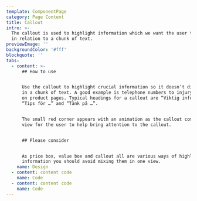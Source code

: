 ```yaml
---
template: ComponentPage
category: Page Content
title: Callout
intro: >-
  The callout is used to highlight information which we want the user to notice
  in relation to a chunk of text. 
previewImage: ''
backgroundColor: '#fff'
blockquote: ''
tabs:
  - content: >-
      ## How to use


      Use the callout to highlight crucial information so it doesn’t disappear
      in a chunk of text. A good example is telephone numbers to injury claims
      on product pages. Typical headings for a callout are “Viktig information”,
      “Tips för …” and “Tänk på …”.


      The small red corner appears with an animation as the callout comes into
      view for the user to help bring attention to the callout.


      ## Please consider


      As price box, value box and callout all are various ways of highlighting
      information you should avoid mixing them in one view.
    name: Design
  - content: content code
    name: Code
  - content: content code
    name: Code
---
```


